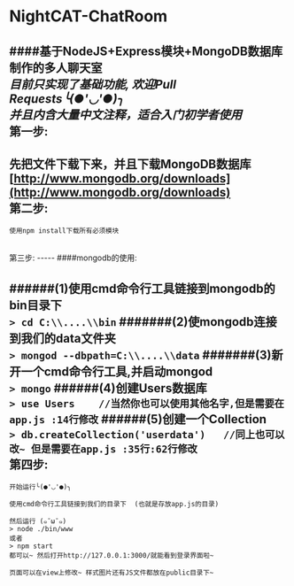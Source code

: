 # NightCAT-ChatRoom
####基于NodeJS+Express模块+MongoDB数据库制作的多人聊天室<br>
*目前只实现了基础功能, 欢迎Pull Requests╰(●'◡'●)╮*
<br>
*并且内含大量中文注释，适合入门初学者使用*
<br>
第一步:
-----
先把文件下载下来，并且下载MongoDB数据库 [http://www.mongodb.org/downloads](http://www.mongodb.org/downloads)
<br>
第二步:
------
    使用npm install下载所有必须模块
<br>
第三步:
-----
####mongodb的使用:<br>

######(1)使用cmd命令行工具链接到mongodb的bin目录下<br>
`> cd C:\\....\\bin`
#######(2)使mongodb连接到我们的data文件夹<br>
`> mongod --dbpath=C:\\....\\data`
#######(3)新开一个cmd命令行工具,并启动mongod <br>
`> mongo`
######(4)创建Users数据库<br>
`> use Users    //当然你也可以使用其他名字,但是需要在app.js :14行修改`
######(5)创建一个Collection<br>
`> db.createCollection('userdata')   //同上也可以改~ 但是需要在app.js :35行:62行修改`
<br>
第四步:
-------
    开始运行╰(●'◡'●)╮
    
    使用cmd命令行工具链接到我们的目录下  (也就是存放app.js的目录)
    
    然后运行 (๑¯ω¯๑)
    > node ./bin/www
    或者
    > npm start
    都可以~ 然后打开http://127.0.0.1:3000/就能看到登录界面啦~
    
    页面可以在view上修改~ 样式图片还有JS文件都放在public目录下~
    
    
